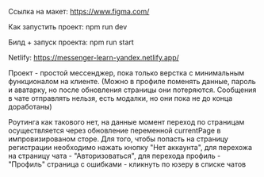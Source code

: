 Ссылка на макет: https://www.figma.com/

Как запустить проект: npm run dev

Билд + запуск проекта: npm run start

Netlify: https://messenger-learn-yandex.netlify.app/

Проект - простой мессенджер, пока только верстка с минимальным функционалом на клиенте. (Можно в профиле поменять данные, пароль и аватарку, но после обновления страницы они потеряются. Сообщения в чате отправлять нельзя, есть модалки, но они пока не до конца доработаны)

Роутинга как такового нет, на данные момент переход по страницам осуществляется через обновление переменной currentPage в импровизированом сторе. 
Для того, чтобы попасть на страницу регистрации необходимо нажать кнопку "Нет аккаунта", для перехожа на страницу чата - "Авторизоваться", для перехода  профиль - "Профиль"
страница с ошибками - кликнуть по юзеру в списке чатов
